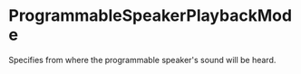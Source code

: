 # ProgrammableSpeakerPlaybackMode

Specifies from where the programmable speaker's sound will be heard.


